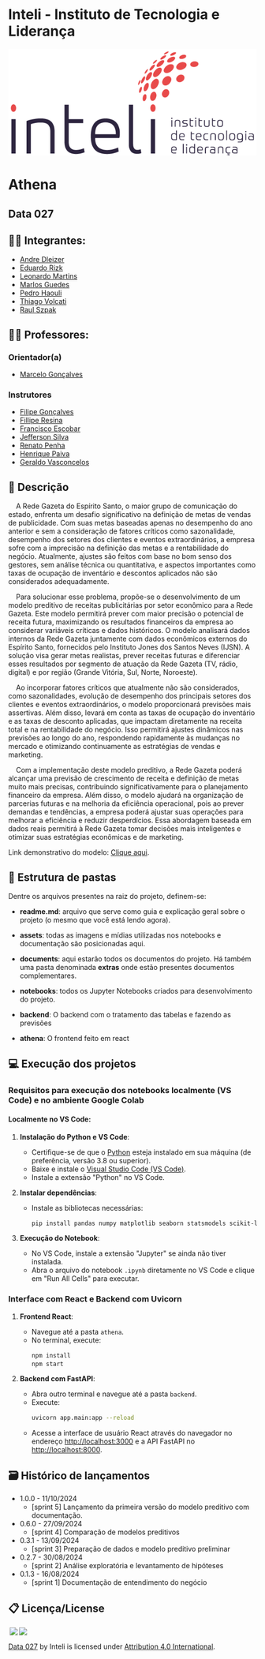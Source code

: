 # Inteli - Instituto de Tecnologia e Liderança 

<p align="center">
<a href= "https://www.inteli.edu.br/"><img src="assets/inteli.png" alt="Inteli - Instituto de Tecnologia e Liderança" border="0"></a>
</p>

# Athena

## Data 027

## :student: Integrantes: 
- <a href="https://www.linkedin.com/in/andre-dleizer/">Andre Dleizer</a> 
- <a href="https://www.linkedin.com/in/eduardo-rizk/">Eduardo Rizk</a>
- <a href="https://www.linkedin.com/in/leonardo-martins2005/">Leonardo Martins</a> 
- <a href="https://www.linkedin.com/in/marlos-do-carmo-guedes-366987250/">Marlos Guedes</a> 
- <a href="https://www.linkedin.com/in/pedro-haouli/">Pedro Haouli</a>
- <a href="https://www.linkedin.com/in/thiagovolcati/">Thiago Volcati</a>
- <a href="https://www.linkedin.com/in/raul-rezende-szpak-642079186//">Raul Szpak</a>

## :teacher: Professores:
### Orientador(a) 
- <a href="https://www.linkedin.com/in/marcelo-gon%C3%A7alves-phd-a550652/">Marcelo Gonçalves</a>
### Instrutores
- <a href="https://www.linkedin.com/in/filipe-gon%C3%A7alves-08a55015b/">Filipe Gonçalves</a>
- <a href="https://www.linkedin.com/in/fillipe-resina-b2211a22/">Fillipe Resina</a> 
- <a href="https://www.linkedin.com/in/francisco-escobar/">Francisco Escobar</a> 
- <a href="https://www.linkedin.com/in/jefferson-o-silva/">Jefferson Silva</a>
- <a href="https://www.linkedin.com/in/renato-penha/">Renato Penha</a> 
- <a href="https://www.linkedin.com/in/henrique-mohallem-paiva-6854b460/)">Henrique Paiva</a>
- <a href="https://www.linkedin.com/in/geraldo-magela-severino-vasconcelos-22b1b220/">Geraldo Vasconcelos</a> 


## 📝 Descrição

&nbsp;&nbsp;&nbsp;&nbsp;A Rede Gazeta do Espírito Santo, o maior grupo de comunicação do estado, enfrenta um desafio significativo na definição de metas de vendas de publicidade. Com suas metas baseadas apenas no desempenho do ano anterior e sem a consideração de fatores críticos como sazonalidade, desempenho dos setores dos clientes e eventos extraordinários, a empresa sofre com a imprecisão na definição das metas e a rentabilidade do negócio. Atualmente, ajustes são feitos com base no bom senso dos gestores, sem análise técnica ou quantitativa, e aspectos importantes como taxas de ocupação de inventário e descontos aplicados não são considerados adequadamente.

&nbsp;&nbsp;&nbsp;&nbsp;Para solucionar esse problema, propõe-se o desenvolvimento de um modelo preditivo de receitas publicitárias por setor econômico para a Rede Gazeta. Este modelo permitirá prever com maior precisão o potencial de receita futura, maximizando os resultados financeiros da empresa ao considerar variáveis críticas e dados históricos. O modelo analisará dados internos da Rede Gazeta juntamente com dados econômicos externos do Espírito Santo, fornecidos pelo Instituto Jones dos Santos Neves (IJSN). A solução visa gerar metas realistas, prever receitas futuras e diferenciar esses resultados por segmento de atuação da Rede Gazeta (TV, rádio, digital) e por região (Grande Vitória, Sul, Norte, Noroeste).

&nbsp;&nbsp;&nbsp;&nbsp;Ao incorporar fatores críticos que atualmente não são considerados, como sazonalidades, evolução de desempenho dos principais setores dos clientes e eventos extraordinários, o modelo proporcionará previsões mais assertivas. Além disso, levará em conta as taxas de ocupação do inventário e as taxas de desconto aplicadas, que impactam diretamente na receita total e na rentabilidade do negócio. Isso permitirá ajustes dinâmicos nas previsões ao longo do ano, respondendo rapidamente às mudanças no mercado e otimizando continuamente as estratégias de vendas e marketing.

&nbsp;&nbsp;&nbsp;&nbsp;Com a implementação deste modelo preditivo, a Rede Gazeta poderá alcançar uma previsão de crescimento de receita e definição de metas muito mais precisas, contribuindo significativamente para o planejamento financeiro da empresa. Além disso, o modelo ajudará na organização de parcerias futuras e na melhoria da eficiência operacional, pois ao prever demandas e tendências, a empresa poderá ajustar suas operações para melhorar a eficiência e reduzir desperdícios. Essa abordagem baseada em dados reais permitirá à Rede Gazeta tomar decisões mais inteligentes e otimizar suas estratégias econômicas e de marketing.


Link demonstrativo do modelo: <a href="https://youtu.be/Adi8tj1HJGQ"> Clique aqui</a>.

## 📁 Estrutura de pastas

Dentre os arquivos presentes na raiz do projeto, definem-se:

- <b>readme.md</b>: arquivo que serve como guia e explicação geral sobre o projeto (o mesmo que você está lendo agora).

- <b>assets</b>: todas as imagens e mídias utilizadas nos notebooks e documentação são posicionadas aqui.

- <b>documents</b>: aqui estarão todos os documentos do projeto. Há também uma pasta denominada <b>extras</b> onde estão presentes documentos complementares.

- <b>notebooks</b>: todos os Jupyter Notebooks criados para desenvolvimento do projeto.

- <b>backend</b>: O backend com o tratamento das tabelas e fazendo as previsões

- <b>athena</b>: O frontend feito em react

## 💻 Execução dos projetos

### Requisitos para execução dos notebooks localmente (VS Code) e no ambiente Google Colab

#### Localmente no VS Code:

1. **Instalação do Python e VS Code**:
   - Certifique-se de que o [Python](https://www.python.org/downloads/) esteja instalado em sua máquina (de preferência, versão 3.8 ou superior).
   - Baixe e instale o [Visual Studio Code (VS Code)](https://code.visualstudio.com/).
   - Instale a extensão "Python" no VS Code.

2. **Instalar dependências**:
   - Instale as bibliotecas necessárias:
     ```bash
     pip install pandas numpy matplotlib seaborn statsmodels scikit-learn xgboost sarimax optuna 
     ```

3. **Execução do Notebook**:
   - No VS Code, instale a extensão "Jupyter" se ainda não tiver instalada.
   - Abra o arquivo do notebook `.ipynb` diretamente no VS Code e clique em "Run All Cells" para executar.

### Interface com React e Backend com Uvicorn

1. **Frontend React**:
   - Navegue até a pasta `athena`.
   - No terminal, execute:
     ```bash
     npm install
     npm start
     ```

2. **Backend com FastAPI**:
   - Abra outro terminal e navegue até a pasta `backend`.
   - Execute:
     ```bash
     uvicorn app.main:app --reload
     ```
   - Acesse a interface de usuário React através do navegador no endereço [http://localhost:3000](http://localhost:3000) e a API FastAPI no [http://localhost:8000](http://localhost:8000).


## 🗃 Histórico de lançamentos

* 1.0.0 - 11/10/2024
    * [sprint 5] Lançamento da primeira versão do modelo preditivo com documentação.
* 0.6.0 - 27/09/2024
    * [sprint 4] Comparação de modelos preditivos
* 0.3.1 - 13/09/2024
    * [sprint 3] Preparação de dados e modelo preditivo preliminar
* 0.2.7 - 30/08/2024
    * [sprint 2] Análise exploratória e levantamento de hipóteses
* 0.1.3 - 16/08/2024
    * [sprint 1] Documentação de entendimento do negócio

## 📋 Licença/License

<img style="height:22px!important;margin-left:3px;vertical-align:text-bottom;" src="https://mirrors.creativecommons.org/presskit/icons/cc.svg?ref=chooser-v1"><img style="height:22px!important;margin-left:3px;vertical-align:text-bottom;" src="https://mirrors.creativecommons.org/presskit/icons/by.svg?ref=chooser-v1"><p xmlns:cc="http://creativecommons.org/ns#" xmlns:dct="http://purl.org/dc/terms/"><a property="dct:title" rel="cc:attributionURL" href="https://github.com/Inteli-College/2024-2A-T12-IN03-G05.git">Data 027</a> by Inteli is licensed under <a href="http://creativecommons.org/licenses/by/4.0/?ref=chooser-v1" target="_blank" rel="license noopener noreferrer" style="display:inline-block;">Attribution 4.0 International</a>.</p>
